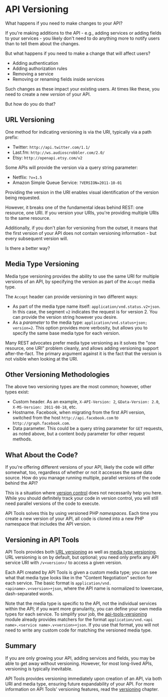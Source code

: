 API Versioning
==============

What happens if you need to make changes to your API?

If you're making additions to the API - e.g., adding services or adding fields to your services - you likely
don't need to do anything more to notify users than to tell them about the changes.

But what happens if you need to make a change that will affect users?

- Adding authentication
- Adding authorization rules
- Removing a service
- Removing or renaming fields inside services

Such changes as these impact your existing users. At times like these, you need to create a new
_version_ of your API.

But how do you do that?

URL Versioning
--------------

One method for indicating versioning is via the URI, typically via a path prefix:

- Twitter: `http://api.twitter.com/1.1/`
- Last.fm: `http://ws.audioscrobbler.com/2.0/`
- Etsy: `http://openapi.etsy.com/v2`

Some APIs will provide the version via a query string parameter:

- Netflix: `?v=1.5`
- Amazon Simple Queue Service: `?VERSION=2011-10-01`

Providing the version in the URI enables visual identification of the version being requested.

However, it breaks one of the fundamental ideas behind REST: one resource, one URI. If you version
your URIs, you're providing multiple URIs to the same resource.

Additionally, if you don't plan for versioning from the outset, it means that the first version
of your API does not contain versioning information - but every subsequent version will.

Is there a better way?

Media Type Versioning
---------------------

Media type versioning provides the ability to use the same URI for multiple versions of an API, by
specifying the version as part of the `Accept` media type.

The `Accept` header can provide versioning in two different ways:

- As part of the media type name itself: `application/vnd.status.v2+json`. In this case, the segment
  `v2` indicates the request is for version 2. You can provide the version string however you
  desire.
- As a _parameter_ to the media type: `application/vnd.status+json; version=2`. This option provides
  more verbosity, but allows you to specify the same base media type for each version.

Many REST advocates prefer media type versioning as it solves the "one resource, one URI" problem
cleanly, and allows adding versioning support after-the-fact. The primary argument against it is
the fact that the version is not visible when looking at the URI.

Other Versioning Methodologies
------------------------------

The above two versioning types are the most common; however, other types exist:

- Custom header. As an example, 
  `X-API-Version: 2`, `GData-Version: 2.0`, `X-MS-Version: 2011-08-18`, etc.
- Hostname. Facebook, when migrating from the first API version, switched from the host
  `http://api.facebook.com` to `http://graph.facebook.com`.
- Data parameter. This could be a query string parameter for `GET` requests, as noted above, but a
  content body parameter for other request methods.

What About the Code?
--------------------

If you're offering different versions of your API, likely the code will differ somewhat, too,
regardless of whether or not it accesses the same data source. How do you manage running multiple,
parallel versions of the code behind the API?

This is a situation where [version control](http://en.wikipedia.org/wiki/Revision_control) does not
necessarily help you here. While you should definitely track your code in version control, you will
still need parallel versions of the code to execute.

API Tools solves this by using versioned PHP _namespaces_. Each time you create a new version of
your API, all code is cloned into a new PHP namespace that includes the API version.

Versioning in API Tools
-----------------------

API Tools provides both [URL versioning](#url-versioning) as well as [media type
versioning](#media-type-versioning). URL versioning is on by default, but optional; you need only
prefix any API service URI with `/v<version>/` to access a given version.

Each API created by API Tools is given a custom media type; you can see what that media type looks
like in the "Content Negotiation" section for each service. The basic format is 
`application/vnd.<apiname>.v<version>+json`, where the API name is normalized to
lowercase, dash-separated words.

Note that the media type is specific to the API, not the individual services within the API; if you
want more granularity, you can define your own media types for each service. To simplify your job,
the [api-tools-versioning](https://github.com/laminas-api-tools/api-tools-versioning) module already provides matchers for
the format `application/vnd.<api name>.<service name>.v<version>+json`. If you use that format, you
will not need to write any custom code for matching the versioned media type.

Summary
-------

If you are only growing your API, adding services and fields, you may be able to get away without
versioning. However, for most long-lived APIs, versioning is typically inevitable.

API Tools provides versioning immediately upon creation of an API, via both URI and media type,
ensuring future expandability of your API. For more information on API Tools' versioning features,
read the [versioning](/versioning/index.md) chapter.
